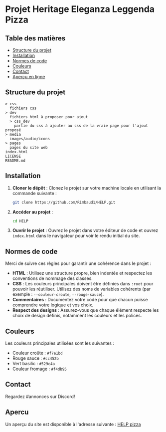 # Projet Heritage Eleganza Leggenda Pizza

## Table des matières

- [Structure du projet](#structure-du-projet)
- [Installation](#installation)
- [Normes de code](#normes-de-code)
- [Couleurs](#couleurs)
- [Contact](#contact)
- [Aperçu en ligne](#apercu)

## Structure du projet

```
> css
  fichiers css
> dev
  fichiers html à proposer pour ajout
  > css_dev
    partie du css à ajouter au css de la vraie page pour l'ajout proposé
> media
  images/audio/icons
> pages
  pages du site web
index.html
LICENSE
README.md

```

## Installation

1. **Cloner le dépôt** : Clonez le projet sur votre machine locale en utilisant la commande suivante :
    ```bash
    git clone https://github.com/Rimbaud1/HELP.git
    ```

2. **Accéder au projet** :
    ```bash
    cd HELP
    ```

3. **Ouvrir le projet** : Ouvrez le projet dans votre éditeur de code et ouvrez `index.html` dans le navigateur pour voir le rendu initial du site.



## Normes de code

Merci de suivre ces règles pour garantir une cohérence dans le projet :

- **HTML** : Utilisez une structure propre, bien indentée et respectez les conventions de nommage des classes.
- **CSS** : Les couleurs principales doivent être définies dans `:root` pour pouvoir les réutiliser. Utilisez des noms de variables cohérents (par exemple : `--couleur-croute`, `--rouge-sauce`).
- **Commentaires** : Documentez votre code pour que chacun puisse comprendre votre logique et vos choix.
- **Respect des designs** : Assurez-vous que chaque élément respecte les choix de design définis, notamment les couleurs et les polices.

## Couleurs

Les couleurs principales utilisées sont les suivantes :
- Couleur croûte : `#f7e1bd`
- Rouge sauce : `#cc452b`
- Vert basilic : `#529c4a`
- Couleur fromage : `#f4db95`


## Contact

Regardez #annonces sur Discord!


## Apercu

Un aperçu du site est disponible à l'adresse suivante : [HELP pizza](https://help-lime.vercel.app)
